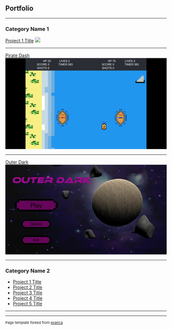## Portfolio

---

### Category Name 1 

[Project 1 Title](/sample_page)
<img src="images/dummy_thumbnail.jpg?raw=true"/>

---
[Pirate Dash](https://www.linkedin.com/posts/nadia-nadeem-a96a34156_first-game-university-activity-6596871049130979328-J2cW)
<img src="images/piratedash.png?raw=true"/>

---
[Outer Dark](https://globalgamejam.org/2020/games/outer-dark-8)
<img src="images/outerdark.jpg?raw=true"/>

---

### Category Name 2

- [Project 1 Title](http://example.com/)
- [Project 2 Title](http://example.com/)
- [Project 3 Title](http://example.com/)
- [Project 4 Title](http://example.com/)
- [Project 5 Title](http://example.com/)

---




---
<p style="font-size:11px">Page template forked from <a href="https://github.com/evanca/quick-portfolio">evanca</a></p>
<!-- Remove above link if you don't want to attibute -->

